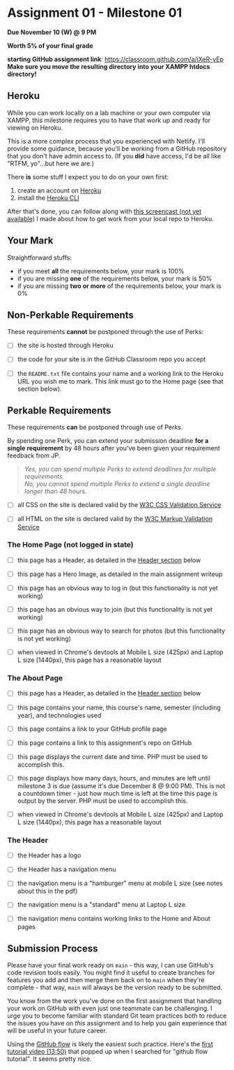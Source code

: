 # Assignment 01 - Milestone 01

**Due November 10 (W) @ 9 PM**

**Worth 5% of your final grade**

**starting GitHub assignment link**: https://classroom.github.com/a/iXeR-vEp  
**Make sure you move the resulting directory into your XAMPP htdocs directory!**

## Heroku

While you can work locally on a lab machine or your own computer via XAMPP, this milestone requires you to have that work up and ready for viewing on Heroku. 

This is a more complex process that you experienced with Netlify. I'll provide some guidance, because you'll be working from a GitHub repository that you don't have admin access to. (If you **did** have access, I'd be all like "RTFM, yo"...but here we are.)

There **is** some stuff I expect you to do on your own first: 

1. create an account on [Heroku](https://www.heroku.com/)
2. install the [Heroku CLI](https://devcenter.heroku.com/articles/heroku-cli)

After that's done, you can follow along with [this screencast (not yet available)](#) I made about how to get work from your local repo to Heroku.


## Your Mark

Straightforward stuffs:

- if you meet **all** the requirements below, your mark is 100%
- if you are missing **one** of the requirements below, your mark is 50%
- if you are missing **two or more** of the requirements below, your mark is 0%

## Non-Perkable Requirements

These requirements **cannot** be postponed through the use of Perks:

- [ ] the site is hosted through Heroku

- [ ] the code for your site is in the GitHub Classroom repo you accept

- [ ] the `README.txt` file contains your name and a working link to the Heroku URL you wish me to mark. This link must go to the Home page (see that section below).

## Perkable Requirements

These requirements **can** be postponed through use of Perks.

By spending one Perk, you can extend your submission deadline **for a single requirement** by 48 hours after you've been given your requirement feedback from JP.

> _Yes, you can spend multiple Perks to extend deadlines for multiple requirements._  
> _No, you cannot spend multiple Perks to extend a single deadline longer than 48 hours._  


- [ ] all CSS on the site is declared valid by the [W3C CSS Validation Service](https://jigsaw.w3.org/css-validator/)

- [ ] all HTML on the site is declared valid by the [W3C Markup Validation Service](https://validator.w3.org/)

### The Home Page (not logged in state)

- [ ] this page has a Header, as detailed in the [Header section](#the-header) below
  
- [ ] this page has a Hero Image, as detailed in the main assignment writeup
  
- [ ] this page has an obvious way to log in (but this functionality is not yet working)

- [ ] this page has an obvious way to join (but this functionality is not yet working)

- [ ] this page has an obvious way to search for photos (but this functionality is not yet working)

- [ ] when viewed in Chrome's devtools at Mobile L size (425px) and Laptop L size (1440px), this page has a reasonable layout


### The About Page

- [ ] this page has a Header, as detailed in the [Header section](#the-header) below
  
- [ ] this page contains your name, this course's name, semester (including year), and technologies used

- [ ] this page contains a link to your GitHub profile page

- [ ] this page contains a link to this assignment's repo on GitHub

- [ ] this page displays the current date and time. PHP must be used to accomplish this.

- [ ] this page displays how many days, hours, and minutes are left until milestone 3 is due (assume it's due December 8 @ 9:00 PM). This is not a countdown timer - just how much time is left at the time this page is output by the server. PHP must be used to accomplish this.

- [ ] when viewed in Chrome's devtools at Mobile L size (425px) and Laptop L size (1440px), this page has a reasonable layout

### The Header

- [ ] the Header has a logo
  
- [ ] the Header has a navigation menu

- [ ] the navigation menu is a "hamburger" menu at mobile L size (see notes about this in the pdf)

- [ ] the navigation menu is a "standard" menu at Laptop L size

- [ ] the navigation menu contains working links to the Home and About pages


## Submission Process

Please have your final work ready on `main` - this way, I can use GitHub's code revision tools easily. You might find it useful to create branches for features you add and then merge them back on to `main` when they're complete - that way, `main` will always be the version ready to be submitted.

You know from the work you've done on the first assignment that handling your work on GitHub with even just one teammate can be challenging. I urge you to become familiar with standard Git team practices both to reduce the issues you have on _this_ assignment and to help you gain experience that will be useful in your future career.

Using the [GitHub flow](https://guides.github.com/introduction/flow/) is likely the easiest such practice. Here's the [first tutorial video (13:50)](https://www.youtube.com/watch?v=GgjIvUrOpmg) that popped up when I searched for "github flow tutorial". It seems pretty nice.
